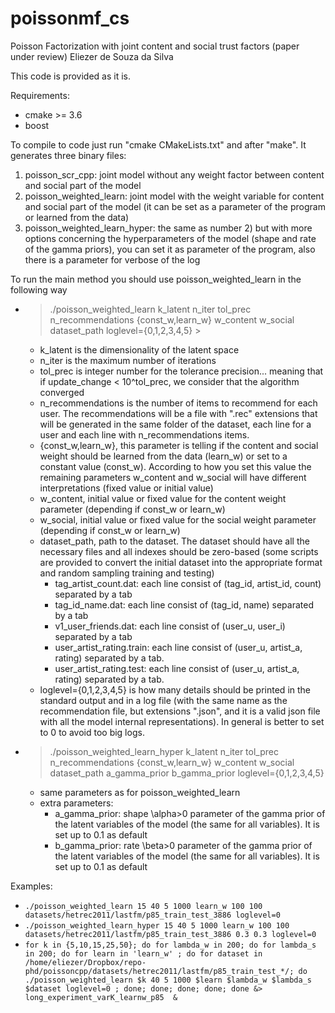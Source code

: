 # poissonmf_cs
Poisson Factorization with joint content and social trust factors (paper under review)
Eliezer de Souza da Silva

This code is provided as it is.

Requirements:
- cmake >= 3.6
- boost

To compile to code just run "cmake CMakeLists.txt" and after "make". 
It generates three binary files:
1) poisson_scr_cpp: joint model without any weight factor between content and social part of the model
2) poisson_weighted_learn: joint model with the weight variable for content and social part of the model (it can be set as a parameter of the program or learned from the data)
3) poisson_weighted_learn_hyper: the same as number 2) but with more options concerning the hyperparameters of the model (shape and rate of the gamma priors), you can set it as parameter of the program, also there is a parameter for verbose of the log


To run the main method you should use poisson_weighted_learn in the following way
- > ./poisson_weighted_learn k_latent n_iter tol_prec n_recommendations {const_w,learn_w} w_content w_social dataset_path loglevel={0,1,2,3,4,5} >
	 - k_latent is the dimensionality of the latent space 
	 - n_iter is the maximum number of iterations
	 - tol_prec is integer number for the tolerance precision... meaning that if update_change < 10^tol_prec, we consider that the algorithm converged
	 - n_recommendations is the number of items to recommend for each user. The recommendations will be a file with ".rec" extensions that will be generated in the same folder of the dataset, each line for a user and each line with n_recommendations items.
	 - {const_w,learn_w}, this parameter is telling if the content and social weight should be learned from the data (learn_w) or set to a constant value (const_w). According to how you set this value the remaining parameters w_content and w_social will have different interpretations (fixed value or initial value)
	 - w_content, initial value or fixed value for the content weight parameter (depending if const_w or learn_w)
	 - w_social, initial value or fixed value for the social weight parameter (depending if const_w or learn_w)
	 - dataset_path, path to the dataset. The dataset should have all the necessary files and all indexes should be zero-based (some scripts are provided to convert the initial dataset into the appropriate format and random sampling training and testing)
		- tag_artist_count.dat: each line consist of  (tag_id, artist_id, count) separated by a tab
		- tag_id_name.dat: each line consist of  (tag_id, name) separated by a tab
		- v1_user_friends.dat: each line consist of  (user_u, user_i) separated by a tab
		- user_artist_rating.train: each line consist of  (user_u, artist_a, rating) separated by a tab.
		- user_artist_rating.test: each line consist of  (user_u, artist_a, rating) separated by a tab.
	 - loglevel={0,1,2,3,4,5} is how many details should be printed in the standard output and in a log file (with the same name as the recommendation file, but extensions ".json", and it is a valid json file with all the model internal representations). In general is better to set to 0 to avoid too big logs.
- > ./poisson_weighted_learn_hyper k_latent n_iter tol_prec n_recommendations {const_w,learn_w} w_content w_social dataset_path a_gamma_prior b_gamma_prior loglevel={0,1,2,3,4,5} 
	- same parameters as for poisson_weighted_learn
	- extra parameters:
		- a_gamma_prior: shape \alpha>0 parameter of the gamma prior of the latent variables of the model (the same for all variables). It is set up to 0.1 as default
		- b_gamma_prior: rate \beta>0 parameter of the gamma prior of the latent variables of the model (the same for all variables). It is set up to 0.1 as default
 

Examples:
 - ```./poisson_weighted_learn 15 40 5 1000 learn_w 100 100 datasets/hetrec2011/lastfm/p85_train_test_3886 loglevel=0```
 - ```./poisson_weighted_learn_hyper 15 40 5 1000 learn_w 100 100 datasets/hetrec2011/lastfm/p85_train_test_3886 0.3 0.3 loglevel=0```
 - ```for k in {5,10,15,25,50}; do for lambda_w in 200; do for lambda_s in 200; do for learn in 'learn_w' ; do for dataset in /home/eliezer/Dropbox/repo-phd/poissoncpp/datasets/hetrec2011/lastfm/p85_train_test_*/; do ./poisson_weighted_learn $k 40 5 1000 $learn $lambda_w $lambda_s $dataset loglevel=0 ; done; done; done; done; done &> long_experiment_varK_learnw_p85  & ```
